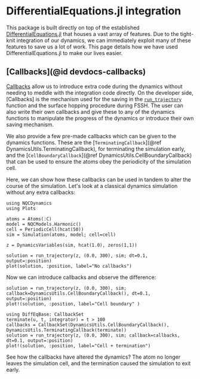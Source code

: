 
# DifferentialEquations.jl integration

This package is built directly on top of the established
[DifferentialEquations.jl](https://diffeq.sciml.ai/dev/index.html)
that houses a vast array of features.
Due to the tight-knit integration of our dynamics, we can immediately exploit many of
these features to save us a lot of work.
This page details how we have used DifferentialEquations.jl to make our lives easier.

## [Callbacks](@id devdocs-callbacks)

[Callbacks](https://diffeq.sciml.ai/dev/features/callback_functions/#callbacks) allow
us to introduce extra code during the dynamics without needing to meddle with the
integration code directly.
On the developer side, [Callbacks] is the mechanism used for the saving in the
[`run_trajectory`](@ref) function and the surface hopping procedure during FSSH.
The user can also write their own callbacks and give these to any of the dynamics functions
to manipulate the progress of the dynamics or introduce their own saving mechanism.

We also provide a few pre-made callbacks which can be given to the dynamics functions.
These are the [`TerminatingCallback`](@ref DynamicsUtils.TerminatingCallback), for terminating the simulation early,
and the [`CellBoundaryCallback`](@ref DynamicsUtils.CellBoundaryCallback)
that can be used to ensure the atoms obey the periodicity of the simulation cell.

Here, we can show how these callbacks can be used in tandem to
alter the course of the simulation. Let's look at a classical dynamics simulation without any extra callbacks:
```@example callbacks
using NQCDynamics
using Plots

atoms = Atoms(:C)
model = NQCModels.Harmonic()
cell = PeriodicCell(hcat(50))
sim = Simulation(atoms, model; cell=cell)

z = DynamicsVariables(sim, hcat(1.0), zeros(1,1))

solution = run_trajectory(z, (0.0, 300), sim; dt=0.1, output=:position)
plot(solution, :position, label="No callbacks")
```

Now we can introduce callbacks and observe the difference:
```@example callbacks
solution = run_trajectory(z, (0.0, 300), sim; callback=DynamicsUtils.CellBoundaryCallback(), dt=0.1, output=:position)
plot!(solution, :position, label="Cell boundary" )

using DiffEqBase: CallbackSet
terminate(u, t, integrator) = t > 100
callbacks = CallbackSet(DynamicsUtils.CellBoundaryCallback(), DynamicsUtils.TerminatingCallback(terminate))
solution = run_trajectory(z, (0.0, 300), sim; callback=callbacks, dt=0.1, output=:position)
plot!(solution, :position, label="Cell + termination")
```
See how the callbacks have altered the dynamics? The atom no longer leaves
the simulation cell, and the termination caused the simulation to exit early. 
